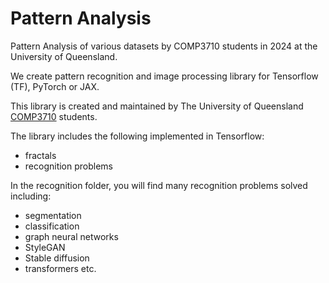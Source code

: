 # Pattern Analysis
Pattern Analysis of various datasets by COMP3710 students in 2024 at the University of Queensland.

We create pattern recognition and image processing library for Tensorflow (TF), PyTorch or JAX.

This library is created and maintained by The University of Queensland [COMP3710](https://my.uq.edu.au/programs-courses/course.html?course_code=comp3710) students.

The library includes the following implemented in Tensorflow:
* fractals 
* recognition problems

In the recognition folder, you will find many recognition problems solved including:
* segmentation
* classification
* graph neural networks
* StyleGAN
* Stable diffusion
* transformers
etc.
